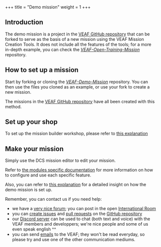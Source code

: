 +++
title = "Demo mission"
weight = 1
+++

## Introduction

The demo mission is a project in the [VEAF GitHub repository](https://github.com/VEAF) that can be forked to serve as the basis of a new mission using the VEAF Mission Creation Tools.
It does not include all the features of the tools; for a more in-depth example, you can check the *[VEAF-Open-Training-Mission](https://github.com/VEAF/VEAF-Open-Training-Mission)* repository.

## How to set up a mission

Start by forking or cloning the *[VEAF-Demo-Mission](https://github.com/VEAF/VEAF-Demo-Mission)* repository.
You can then use the files you cloned as an example, or use your fork to create a new mission.

The missions in the [VEAF GitHub repository](https://github.com/VEAF) have all been created with this method.

## Set up your shop

To set up the mission builder workshop, please refer to [this explanation](../../#workflow)

## Make your mission

Simply use the DCS mission editor to edit your mission.

Refer to [the modules specific documentation](../modules/) for more information on how to configure and use each specific feature.

Also, you can refer to [this explanation](../#how-to-set-up-a-mission) for a detailed insight on how the demo mission is set up.

Remember, you can contact us if you need help:

* we have a [very nice forum](https://community.veaf.org); you can post in the open [International Room](https://community.veaf.org/category/29/international-room)
* you can [create issues](https://github.com/VEAF/VEAF-Mission-Creation-Tools/issues) and [pull requests](https://github.com/VEAF/VEAF-Mission-Creation-Tools/pulls) on the [GitHub repository](https://github.com/VEAF/VEAF-Mission-Creation-Tools)
* our [Discord server](https://discord.gg/YezPzzQ) can be used to chat (both text and voice) with the VEAF members and developpers; we're nice people and some of us even speak english ^^
* you can send [emails](mailto:veaf@gmail.com) to the VEAF; they won't be read everyday, so please try and use one of the other communication mediums.

